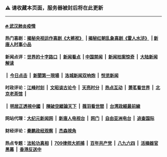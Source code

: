 ### ⚠️ 请收藏本页面，服务器被封后将在此更新

---

#### [🔥 武汉肺炎疫情](http://165.227.20.222:10000/videos/corona/)

#### 热门喜剧：[揭秘央视运作喜剧《大裤衩》](http://165.227.20.222:10000/videos/res/big-shorts/) &nbsp;|&nbsp;[揭秘红朝乱象喜剧《雷人水浒》](http://165.227.20.222:10000/videos/res/OutlawsOfMarsh/) &nbsp;|&nbsp;[新唐人时事小品](http://165.227.20.222:10000/videos/res/comedy/)

#### 新闻点评：[世界的十字路口](http://165.227.20.222:81/tanghao/) &nbsp;|&nbsp; [新闻看点](http://165.227.20.222:81/news-insight/) &nbsp;|&nbsp;[中国禁闻](http://165.227.20.222:81/ntdtv-news/) &nbsp;|&nbsp; [新闻拍案惊奇](http://165.227.20.222:81/dayu/) &nbsp;|&nbsp; [大陆新闻解读](http://165.227.20.222:81/ntdtv-comedy/)
####   &nbsp;|&nbsp;  [今日点击](http://165.227.20.222:81/news-click/)  &nbsp;|&nbsp; [新聞第一現場](http://165.227.20.222:81/primary-scene/) &nbsp;|&nbsp; [洛城新闻双响炮](http://165.227.20.222:81/la-news/) &nbsp;|&nbsp; [悦览新闻](http://165.227.20.222:81/dingyue/)

#### 时政评论：[江峰时刻](http://165.227.20.222:81/today-in-history/) &nbsp;|&nbsp; [文昭谈古论今](http://165.227.20.222:81/wenzhao/) &nbsp;|&nbsp; [天亮时分](http://165.227.20.222:81/tianliang/) &nbsp;|&nbsp; [热点互动](http://165.227.20.222:81/ntdtv-rdhd/) &nbsp;|&nbsp; [萧茗看世界](http://165.227.20.222:81/simonegao/) &nbsp;|&nbsp; [北京老茶馆](http://165.227.20.222:81/teahouse/)  &nbsp;|&nbsp;  
####   &nbsp;|&nbsp;  [明居正透視中國](http://165.227.20.222:81/decoding-china/)  &nbsp;|&nbsp; [陳破空縱論天下](http://165.227.20.222:81/pokong/)  &nbsp;|&nbsp; [薇羽看世間](http://165.227.20.222:81/weiyu/)  &nbsp;|&nbsp; [台湾政經最前線](http://165.227.20.222:81/taiwan/)   

#### 网站代理：[大纪元新闻网](http://165.227.20.222:10080/gb/) &nbsp;|&nbsp; [新唐人电视台](http://165.227.20.222:8808/gb/) &nbsp;|&nbsp; [网门](http://165.227.20.222:11000/) &nbsp;|&nbsp; [自由亚洲电台](http://165.227.20.222:9800/mandarin/) &nbsp;|&nbsp; [追查国际](http://165.227.20.222:10010/)

#### 财经评论：[秦鹏政经观察](http://165.227.20.222:81/qinpeng/) &nbsp;|&nbsp; [杰森視角](http://165.227.20.222:81/jason/)

#### 热点专题：[法轮功真相](http://165.227.20.222:10000/videos/truth.html) &nbsp;|&nbsp; [709律师大抓捕](http://165.227.20.222:10000/videos/709/) &nbsp;|&nbsp; [百年共产党](http://165.227.20.222:10000/videos/ccp.html) &nbsp;|&nbsp; [八九六四](http://165.227.20.222:10000/videos/88/)  &nbsp;|&nbsp; [活摘器官黑幕](http://165.227.20.222:10000/videos/res/Organs/)  &nbsp;|&nbsp; [香港反送中](http://165.227.20.222:10000/videos/res/hk/) 

<img src='http://gfw-breaker.win/links.md' width='0px' height='0px'/>
